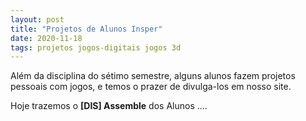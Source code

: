```yaml
---
layout: post
title: "Projetos de Alunos Insper"
date: 2020-11-18
tags: projetos jogos-digitais jogos 3d 
---
```


Além da disciplina do sétimo semestre, alguns alunos fazem projetos pessoais com
jogos, e temos o prazer de divulga-los em nosso site.

Hoje trazemos o **[DIS] Assemble** dos Alunos ....

